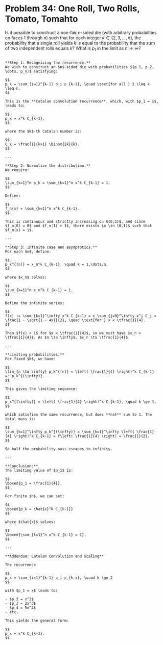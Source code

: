 # Problem 34: One Roll, Two Rolls, Tomato, Tomahto

Is it possible to construct a non-fair $n$-sided die (with arbitrary probabilities on faces $1$ through $n$) such that for each integer $k \in \{2, 3, \dots, n\}$, the probability that a single roll yields $k$ is equal to the probability that the sum of two independent rolls equals $k$? What is $p_1$ in the limit as $n\to \infty$?

````{dropdown} Click to show solution

**Step 1: Recognizing the recurrence.**  
We wish to construct an $n$-sided die with probabilities $(p_1, p_2, \dots, p_n)$ satisfying:

$$
p_k = \sum_{i=1}^{k-1} p_i p_{k-i}, \quad \text{for all } 2 \leq k \leq n.
$$

This is the **Catalan convolution recurrence**, which, with $p_1 = x$, leads to:

$$
p_k = x^k C_{k-1},
$$

where the $k$-th Catalan number is:

$$
C_k = \frac{1}{k+1} \binom{2k}{k}.
$$

---

**Step 2: Normalize the distribution.**  
We require:

$$
\sum_{k=1}^n p_k = \sum_{k=1}^n x^k C_{k-1} = 1.
$$

Define:

$$
f_n(x) = \sum_{k=1}^n x^k C_{k-1}.
$$

This is continuous and strictly increasing on $(0,1)$, and since $f_n(0) = 0$ and $f_n(1) > 1$, there exists $x \in (0,1)$ such that $f_n(x) = 1$.

---

**Step 3: Infinite case and asymptotics.**  
For each $n$, define:

$$
p_k^{(n)} = x_n^k C_{k-1}, \quad k = 1,\dots,n,
$$

where $x_n$ solves:

$$
\sum_{k=1}^n x_n^k C_{k-1} = 1.
$$

Define the infinite series:

$$
f(x) := \sum_{k=1}^\infty x^k C_{k-1} = x \sum_{j=0}^\infty x^j C_j = \frac{1 - \sqrt{1 - 4x}}{2}, \quad \text{for } x < \tfrac{1}{4}.
$$

Then $f(x) < 1$ for $x < \tfrac{1}{4}$, so we must have $x_n > \tfrac{1}{4}$. As $n \to \infty$, $x_n \to \tfrac{1}{4}$.

---

**Limiting probabilities.**  
For fixed $k$, we have:

$$
\lim_{n \to \infty} p_k^{(n)} = \left( \frac{1}{4} \right)^k C_{k-1} =: p_k^{(\infty)}.
$$

This gives the limiting sequence:

$$
p_k^{(\infty)} = \left( \frac{1}{4} \right)^k C_{k-1}, \quad k \ge 1,
$$

which satisfies the same recurrence, but does **not** sum to 1. The total mass is:

$$
\sum_{k=1}^\infty p_k^{(\infty)} = \sum_{k=1}^\infty \left( \frac{1}{4} \right)^k C_{k-1} = f\left( \frac{1}{4} \right) = \frac{1}{2}.
$$

So half the probability mass escapes to infinity.

---

**Conclusion:**  
The limiting value of $p_1$ is:

$$
\boxed{p_1 = \frac{1}{4}}.
$$

For finite $n$, we can set:

$$
\boxed{p_k = \hat{x}^k C_{k-1}}
$$

where $\hat{x}$ solves:

$$
\boxed{\sum_{k=1}^n x^k C_{k-1} = 1}.
$$

---

**Addendum: Catalan Convolution and Scaling**

The recurrence

$$
p_k = \sum_{i=1}^{k-1} p_i p_{k-i}, \quad k \ge 2
$$

with $p_1 = x$ leads to:

- $p_2 = x^2$
- $p_3 = 2x^3$
- $p_4 = 5x^4$
- etc.

This yields the general form:

$$
p_k = x^k C_{k-1}.
$$

````
